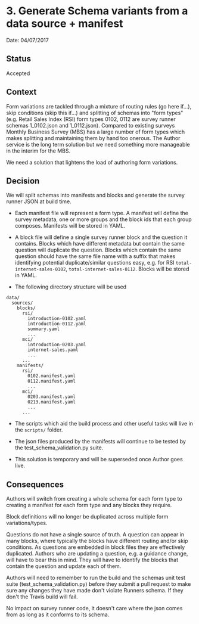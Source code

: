 # 3. Generate Schema variants from a data source + manifest

Date: 04/07/2017

## Status

Accepted

## Context

Form variations are tackled through a mixture of routing rules (go here if...), skip conditions (skip this if...) and splitting of schemas into "form types" (e.g. Retail Sales Index (RSI) form types 0102, 0112 are survey runner schemas 1_0102.json and 1_0112.json). Compared to existing surveys Monthly Business Survey (MBS) has a large number of form types which makes splitting and maintaining them by hand too onerous. The Author service is the long term solution but we need something more manageable in the interim for the MBS.

We need a solution that lightens the load of authoring form variations.

## Decision

We will spilt schemas into manifests and blocks and generate the survey runner JSON at build time.

- Each manifest file will represent a form type. A manifest will define the survey metadata, one or more groups and the block ids that each group composes. Manifests will be stored in YAML.

- A block file will define a single survey runner block and the question it contains. Blocks which have different metadata but contain the same question will duplicate the question. Blocks which contain the same question should have the same file name with a suffix that makes identifying potential duplicate/similar questions easy, e.g. for RSI `total-internet-sales-0102`, `total-internet-sales-0112`. Blocks will be stored in YAML.

- The following directory structure will be used

```
data/
  sources/
    blocks/
      rsi/
        introduction-0102.yaml
        introduction-0112.yaml
        summary.yaml
        ...
      mci/
        introduction-0203.yaml
        internet-sales.yaml
        ...
      ...
    manifests/
      rsi/
        0102.manifest.yaml
        0112.manifest.yaml
        ...
      mci/
        0203.manifest.yaml
        0213.manifest.yaml
        ...
      ...
```

- The scripts which aid the build process and other useful tasks will live in the `scripts/` folder.

- The json files produced by the manifests will continue to be tested by the test_schema_validation.py suite.

- This solution is temporary and will be superseded once Author goes live.

## Consequences

Authors will switch from creating a whole schema for each form type to creating a manifest for each form type and any blocks they require.

Block definitions will no longer be duplicated across multiple form variations/types.

Questions do not have a single source of truth. A question can appear in many blocks, where typically the blocks have different routing and/or skip conditions. As questions are embedded in block files they are effectively duplicated. Authors who are updating a question, e.g. a guidance change, will have to bear this in mind. They will have to identify the blocks that contain the question and update each of them.

Authors will need to remember to run the build and the schemas unit test suite (test_schema_validation.py) before they submit a pull request to make sure any changes they have made don't violate Runners schema. If they don't the Travis build will fail.

No impact on survey runner code, it doesn't care where the json comes from as long as it conforms to its schema.
